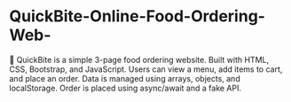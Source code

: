# QuickBite-Online-Food-Ordering-Web-
🍔 QuickBite is a simple 3-page food ordering website.   Built with HTML, CSS, Bootstrap, and JavaScript.   Users can view a menu, add items to cart, and place an order.   Data is managed using arrays, objects, and localStorage.   Order is placed using async/await and a fake API.
